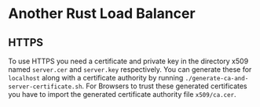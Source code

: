 # Another Rust Load Balancer

## HTTPS

To use HTTPS you need a certificate and private key in the directory x509 named `server.cer` and `server.key` respectively.
You can generate these for `localhost` along with a certificate authority by running `./generate-ca-and-server-certificate.sh`.
For Browsers to trust these generated certificates you have to import the generated certificate authority file `x509/ca.cer`.
